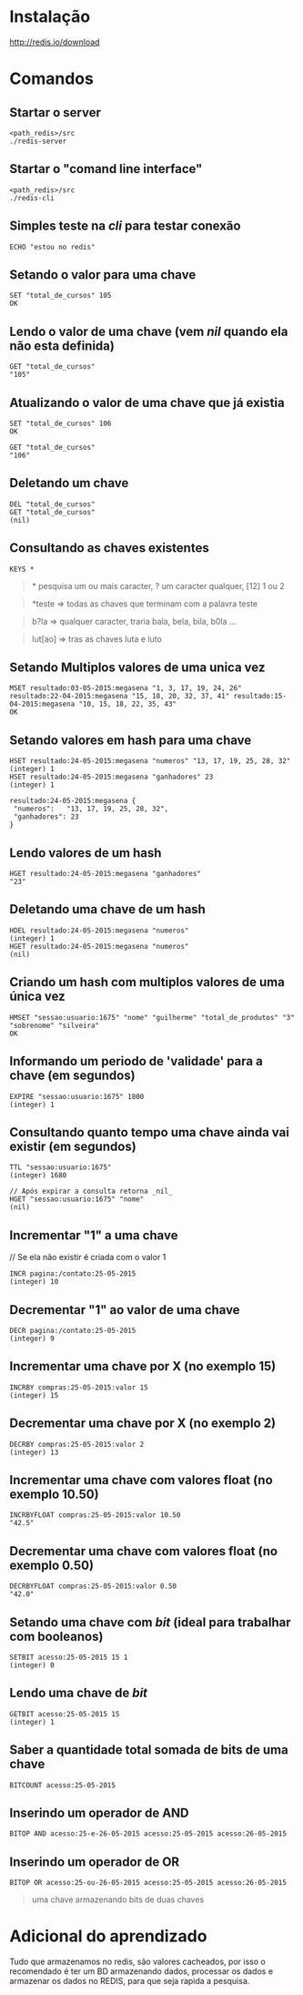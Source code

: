 # Instalação

http://redis.io/download

# Comandos
## Startar o server
```
<path_redis>/src
./redis-server
```
## Startar o "comand line interface"
```
<path_redis>/src
./redis-cli
```
## Simples teste na _cli_ para testar conexão
```
ECHO "estou no redis"
```
## Setando o valor para uma chave
```
SET "total_de_cursos" 105
OK
```
## Lendo o valor de uma chave (vem _nil_ quando ela não esta definida)
```
GET "total_de_cursos"
"105"
```
## Atualizando o valor de uma chave que já existia
```
SET "total_de_cursos" 106
OK

GET "total_de_cursos"
"106"
```
## Deletando um chave
```
DEL "total_de_cursos"
GET "total_de_cursos"
(nil)
```
## Consultando as chaves existentes 
```
KEYS * 
```
> \* pesquisa um ou mais caracter, ? um caracter qualquer, [12] 1 ou 2

> *teste  => todas as chaves que terminam com a palavra teste

> b?la    => qualquer caracter, traria bala, bela, bila, b0la ...

> lut[ao] => tras as chaves luta e luto

## Setando Multiplos valores de uma unica vez
```
MSET resultado:03-05-2015:megasena "1, 3, 17, 19, 24, 26" resultado:22-04-2015:megasena "15, 18, 20, 32, 37, 41" resultado:15-04-2015:megasena "10, 15, 18, 22, 35, 43"
OK
```
## Setando valores em hash para uma chave
```
HSET resultado:24-05-2015:megasena "numeros" "13, 17, 19, 25, 28, 32"
(integer) 1
HSET resultado:24-05-2015:megasena "ganhadores" 23
(integer) 1

resultado:24-05-2015:megasena {
 "numeros":   "13, 17, 19, 25, 28, 32",
 "ganhadores": 23
}
```
## Lendo valores de um hash
```
HGET resultado:24-05-2015:megasena "ganhadores"
"23"
```
## Deletando uma chave de um hash
```
HDEL resultado:24-05-2015:megasena "numeros"
(integer) 1
HGET resultado:24-05-2015:megasena "numeros"
(nil)
```
## Criando um hash com multiplos valores de uma única vez
```
HMSET "sessao:usuario:1675" "nome" "guilherme" "total_de_produtos" "3" "sobrenome" "silveira"
OK
```
## Informando um periodo de 'validade' para a chave (em segundos)
```
EXPIRE "sessao:usuario:1675" 1800
(integer) 1
```
## Consultando quanto tempo uma chave ainda vai existir (em segundos)
```
TTL "sessao:usuario:1675"
(integer) 1680

// Após expirar a consulta retorna _nil_
HGET "sessao:usuario:1675" "nome"
(nil)
```
## Incrementar "1" a uma chave
// Se ela não existir é criada com o valor 1
```
INCR pagina:/contato:25-05-2015
(integer) 10
```
## Decrementar "1" ao valor de uma chave
```
DECR pagina:/contato:25-05-2015
(integer) 9
```
## Incrementar uma chave por X (no exemplo 15)
```
INCRBY compras:25-05-2015:valor 15
(integer) 15
```
## Decrementar uma chave por X (no exemplo 2)
```
DECRBY compras:25-05-2015:valor 2
(integer) 13
```
## Incrementar uma chave com valores float (no exemplo 10.50)
```
INCRBYFLOAT compras:25-05-2015:valor 10.50 
"42.5"
```
## Decrementar uma chave com valores float (no exemplo 0.50)
```
DECRBYFLOAT compras:25-05-2015:valor 0.50 
"42.0"
```
## Setando uma chave com _bit_ (ideal para trabalhar com booleanos)
```
SETBIT acesso:25-05-2015 15 1
(integer) 0
```

## Lendo uma chave de _bit_
```
GETBIT acesso:25-05-2015 15
(integer) 1
```

## Saber a quantidade total somada de bits de uma chave
```
BITCOUNT acesso:25-05-2015
```

## Inserindo um operador de AND
```
BITOP AND acesso:25-e-26-05-2015 acesso:25-05-2015 acesso:26-05-2015
```

## Inserindo um operador de OR
```
BITOP OR acesso:25-ou-26-05-2015 acesso:25-05-2015 acesso:26-05-2015
```
> uma chave armazenando bits de duas chaves
# Adicional do aprendizado
Tudo que armazenamos no redis, são valores cacheados, por isso o recomendado é ter um BD armazenando dados, processar os dados e armazenar os dados no REDIS, para que seja rapida a pesquisa.

